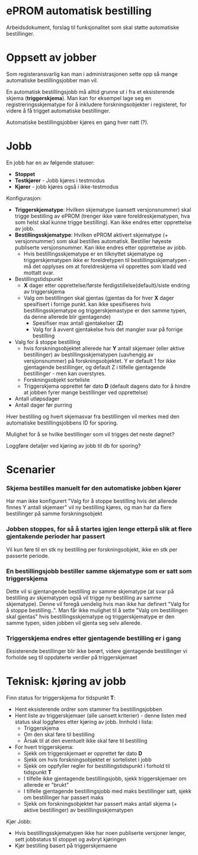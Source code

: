 # ePROM automatisk bestilling

Arbeidsdokument, forslag til funksjonalitet som skal støtte automatiske bestillinger.

# Oppsett av jobber

Som registeransvarlig kan man i administrasjonen sette opp så mange automatiske bestillingsjobber man vil.

En automatisk bestillingsjobb må alltid grunne ut i fra et eksisterende skjema (**triggerskjema**). Man kan for eksempel lage seg en registreringsskjematype for å inkludere forskningsobjekter i registeret, for videre å få trigget automatiske bestillinger.

Automatiske bestillingsjobber kjøres en gang hver natt (?).

# Jobb

En jobb har en av følgende statuser:
* **Stoppet** 
* **Testkjører** - Jobb kjøres i testmodus
* **Kjører** - jobb kjøres også i ikke-testmodus

Konfigurasjon:
* **Triggerskjematype**: Hvilken skjematype (uansett versjonsnummer) skal trigge bestilling av ePROM (trenger ikke være foreldreskjematypen, hva som helst skal kunne trigge bestilling). Kan ikke endres etter opprettelse av jobb.
* **Bestillingsskjematype**: Hvilken ePROM aktivert skjematype (+ versjonnummer) som skal bestilles automatisk. Bestiller høyeste publiserte versjonsnummer. Kan ikke endres etter opprettelse av jobb.
  * Hvis bestillingsskjematype er en tilknyttet skjematype og triggerskjematypen ikke er foreldretypen til bestillingsskjematypen - må det opplyses om at foreldreskjema vil opprettes som kladd ved mottatt svar. 
* Bestillingstidspunkt
  * **X** dager etter opprettelse/første ferdigstillelse(default)/siste endring av triggerskjema
  * Valg om bestillingen skal gjentas (gjentas da for hver **X** dager spesifisert i forrige punkt. kan ikke spesifiseres hvis bestillingsskjematype og triggerskjemastype er den samme typen, da denne allerede blir gjentagende)
    * Spesifiser max antall gjentakelser (**Z**)
    * Valg for å avvent gjentakelse hvis det mangler svar på forrige bestilling
* Valg for å stoppe bestilling
  * hvis forskningsobjektet allerede har **Y** antall skjemaer (eller aktive bestillinger) av bestillingsskjematypen (uavhengig av versjonsnummer) på forskningsobjektet. Y er default 1 for ikke gjentagende bestillinger, og default Z i tilfelle gjentagende bestillinger - men kan overstyres.
  * Forskningsobjekt sorteliste
  * Triggerskjema opprettet før dato **D** (default dagens dato for å hindre at jobben fyrer mange bestillinger ved opprettelse)
* Antall utløpsdager
* Antall dager før purring
  
Hver bestilling og hvert skjemasvar fra bestillingen vil merkes med den automatiske bestillingsjobbens ID for sporing.

Mulighet for å se hvilke bestillinger som vil trigges det neste døgnet?

Loggføre detaljer ved kjøring av jobb til db for sporing?

# Scenarier

### Skjema bestilles manuelt før den automatiske jobben kjører
Har man ikke konfigurert "Valg for å stoppe bestilling hvis det allerede finnes Y antall skjemaer" vil ny bestilling kjøres, og man har da flere bestillinger på samme forskningsobjekt

### Jobben stoppes, for så å startes igjen lenge etterpå slik at flere gjentakende perioder har passert
Vil kun føre til en stk ny bestilling per forskningsobjekt, ikke en stk per passerte periode.

### En bestillingsjobb bestiller samme skjematype som er satt som triggerskjema
Dette vil si gjentangende bestilling av samme skjematype (at svar på bestilling av skjematypen også vil trigge ny bestilling av samme skjematype). Denne vil foregå uendelig hvis man ikke har definert "Valg for å stoppe bestilling..". 
Man får ikke mulighet til å sette "Valg om bestillingen skal gjentas" hvis bestillingsskjematype og triggerskjematype er den samme typen, siden jobben vil gjenta seg selv allerede.

### Triggerskjema endres etter gjentagende bestilling er i gang
Eksisterende bestillinger blir ikke berørt, videre gjentagende bestillinger vi forholde seg til oppdaterte verdier på triggerskjemaet

# Teknisk: kjøring av jobb

Finn status for triggerskjema for tidspunkt **T**:
- Hent eksisterende ordrer som stammer fra bestillingsjobben
- Hent liste av triggerskjemaer (alle uansett kriterier) - denne listen med status skal loggføres etter kjøring av jobb. Innhold i lista:
  - Triggerskjema
  - Om den skal føre til bestilling
  - Årsak til at den eventuelt ikke skal føre til bestilling
- For hvert triggerskjema:
  - Sjekk om triggerskjemaet er opprettet før dato **D**
  - Sjekk om hvis forskningsobjektet er sortelistet i jobb
  - Sjekk om oppfyller regler for bestillingstidspunkt i forhold til tidspunkt **T**
  - I tilfelle ikke gjentagende bestillingsjobb, sjekk triggerskjemaer om allerede er "brukt"
  - I tilfelle gjentagende bestillingsjobb med maks bestillinger satt, sjekk om bestillinger har passert maks
  - Sjekk om forskningsobjektet har passert maks antall skjema (+ aktive bestillinger) av bestillingsskjematypen
  
Kjør Jobb:
- Hvis bestillingsskjematypen ikke har noen publiserte versjoner lenger, sett jobbstatus til stoppet og avbryt kjøringen
- Kjør bestilling basert på triggerskjemaene
